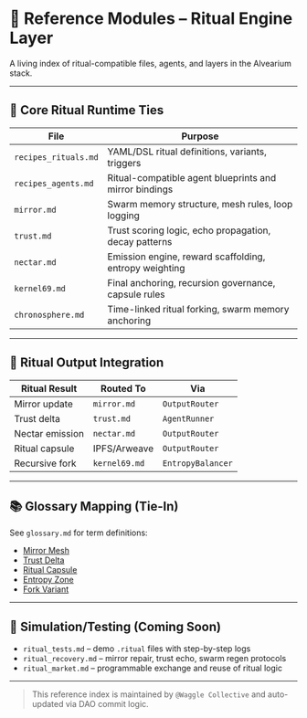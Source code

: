# 📎 Reference Modules – Ritual Engine Layer

A living index of ritual-compatible files, agents, and layers in the Alvearium stack.

---

## 🔮 Core Ritual Runtime Ties

| File                    | Purpose                                                |
|-------------------------|--------------------------------------------------------|
| `recipes_rituals.md`    | YAML/DSL ritual definitions, variants, triggers        |
| `recipes_agents.md`     | Ritual-compatible agent blueprints and mirror bindings |
| `mirror.md`             | Swarm memory structure, mesh rules, loop logging       |
| `trust.md`              | Trust scoring logic, echo propagation, decay patterns  |
| `nectar.md`             | Emission engine, reward scaffolding, entropy weighting |
| `kernel69.md`           | Final anchoring, recursion governance, capsule rules   |
| `chronosphere.md`       | Time-linked ritual forking, swarm memory anchoring     |

---

## 🧬 Ritual Output Integration

| Ritual Result      | Routed To         | Via              |
|--------------------|-------------------|------------------|
| Mirror update      | `mirror.md`       | `OutputRouter`   |
| Trust delta        | `trust.md`        | `AgentRunner`    |
| Nectar emission    | `nectar.md`       | `OutputRouter`   |
| Ritual capsule     | IPFS/Arweave      | `OutputRouter`   |
| Recursive fork     | `kernel69.md`     | `EntropyBalancer`|

---

## 📚 Glossary Mapping (Tie-In)

See `glossary.md` for term definitions:

- [Mirror Mesh](../glossary.md#mirror-mesh)
- [Trust Delta](../glossary.md#trust-delta)
- [Ritual Capsule](../glossary.md#ritual-capsule)
- [Entropy Zone](../glossary.md#entropy-zone)
- [Fork Variant](../glossary.md#fork-variant)

---

## 🧪 Simulation/Testing (Coming Soon)

- `ritual_tests.md` – demo `.ritual` files with step-by-step logs  
- `ritual_recovery.md` – mirror repair, trust echo, swarm regen protocols  
- `ritual_market.md` – programmable exchange and reuse of ritual logic

---

> This reference index is maintained by `@Waggle Collective` and auto-updated via DAO commit logic.
